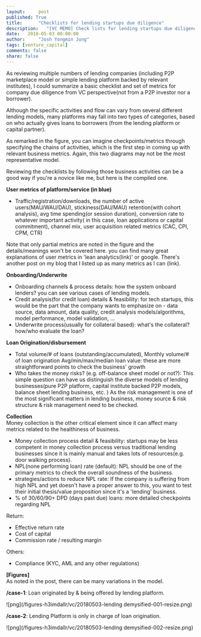 ```yaml
---
layout:     post
published: True
title:      "Checklists for lending startups due diligence"
description:   "[VC MEMO] Check lists for lending startups due diligence"
date:   2018-05-03 00:00:00
author:     "Josh Yongmin Jung"
tags: [venture_capital]
comments: false
share: false
---
```


As reviewing multiple numbers of lending companies (including P2P marketplace model or simple lending platform backed by relevant institutes), I could summarize a basic checklist and set of metrics for company due diligence from VC perspective(not from a P2P investor nor a borrower).  

Although the specific activities and flow can vary from several different lending models, many platforms may fall into two types of categories, based on who actually gives loans to borrowers (from the lending platform or capital partner).  

As remarked in the figure, you can imagine checkpoints/metrics through specifying the chains of activities, which is the first step in coming up with relevant business metrics. Again, this two diagrams may not be the most representative model.  

Reviewing the checklists by following those business activities can be a good way if you're a novice like me, but here is the compiled one.  


**User metrics of platform/service (in blue)**  
- Traffic/registration/downloads, the number of active users(MAU/WAU/DAU), stickiness(DAU/MAU) retention(with cohort analysis), avg time spending(or session duration), conversion rate to whatever important activity( in this case, loan applications or capital commitment), channel mix, user acquisition related metrics (CAC, CPI, CPM, CTR)

Note that only partial metrics are noted in the figure and the details/meanings won't be covered here. you can find many great explanations of user metrics in 'lean analytics(link)' or google. There's another post on my blog that I listed up as many metrics as I can (link).

**Onboarding/Underwrite**  
- Onboarding channels & process details: how the system onboard lenders? you can see various cases of lending models.
- Credit analysis(for credit loan) details & feasibility: for tech startups, this would be the part that the company wants to emphasize on - data source, data amount, data quality, credit analysis models/algorithms, model performance, model validation, ...
- Underwrite process(usually for collateral based): what's the collateral? how/who evaluate the loan?

**Loan Origination/disbursement**  
- Total volume/# of loans (outstanding/accumulated), Monthly volume/# of loan origination Avg/min/max/median loan value: these are more straightforward points to check the business' growth
- Who takes the money risks? (e.g. off-balance sheet model or not?): This simple question can have us distinguish the diverse models of lending businesses(pure P2P platform, capital institute backed P2P models,  balance sheet lending business, etc. ) As the risk management is one of the most significant matters in lending business, money source & risk structure & risk management need to be checked.

**Collection**  
Money collection is the other critical element since it can affect many metrics related to the healthiness of business.
- Money collection process detail & feasibility: startups may be less competent in money collection process versus traditional lending businesses since it is mainly manual and takes lots of resources(e.g. door walking process).
- NPL(none performing loan) rate (default): NPL should be one of the primary metrics to check the overall soundness of the business.
- strategies/actions to reduce NPL rate: If the company is suffering from high NPL and yet doesn't have a proper answer to this, you want to test their initial thesis/value proposition since it's a 'lending' business.
- % of 30/60/90+ DPD (days past due) loans: more detailed checkpoints regarding NPL

Return:
- Effective return rate
- Cost of capital
- Commission rate / resulting margin

Others:
- Compliance (KYC, AML and any other regulations)

**[Figures]**  
As noted in the post, there can be many variations in the model.   

**/case-1**: Loan originated by & being offered by  lending platform.  

![png](/figures-h3imdallr/vc/20180503-lending demysified-001-resize.png)  


**/case-2**: Lending Platform is only in charge of loan origination.  

![png](/figures-h3imdallr/vc/20180503-lending demysified-002-resize.png)
